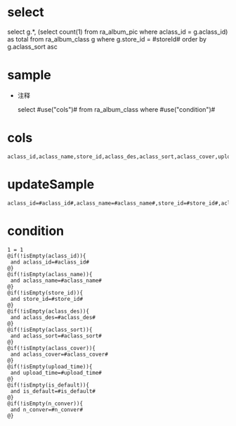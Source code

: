 select
===
select g.*, 
    (select count(1) from ra_album_pic where aclass_id = g.aclass_id) as total
from ra_album_class g
where g.store_id = #storeId#
order by g.aclass_sort asc


sample
===
* 注释

	select #use("cols")# from ra_album_class  where  #use("condition")#

cols
===
	aclass_id,aclass_name,store_id,aclass_des,aclass_sort,aclass_cover,upload_time,is_default,n_conver

updateSample
===
	
	aclass_id=#aclass_id#,aclass_name=#aclass_name#,store_id=#store_id#,aclass_des=#aclass_des#,aclass_sort=#aclass_sort#,aclass_cover=#aclass_cover#,upload_time=#upload_time#,is_default=#is_default#,n_conver=#n_conver#

condition
===

	1 = 1  
	@if(!isEmpty(aclass_id)){
	 and aclass_id=#aclass_id#
	@}
	@if(!isEmpty(aclass_name)){
	 and aclass_name=#aclass_name#
	@}
	@if(!isEmpty(store_id)){
	 and store_id=#store_id#
	@}
	@if(!isEmpty(aclass_des)){
	 and aclass_des=#aclass_des#
	@}
	@if(!isEmpty(aclass_sort)){
	 and aclass_sort=#aclass_sort#
	@}
	@if(!isEmpty(aclass_cover)){
	 and aclass_cover=#aclass_cover#
	@}
	@if(!isEmpty(upload_time)){
	 and upload_time=#upload_time#
	@}
	@if(!isEmpty(is_default)){
	 and is_default=#is_default#
	@}
	@if(!isEmpty(n_conver)){
	 and n_conver=#n_conver#
	@}
	
	